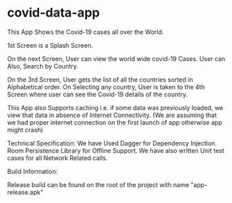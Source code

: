 # covid-data-app

This App Shows the Covid-19 cases all over the World.

1st Screen is a Splash Screen.

On the next Screen, User can view the world wide covid-19 Cases. User can Also, Search by Country.

On the 3rd Screen, User gets the list of all the countries sorted in Alphabetical order.
On Selecting any country, User is taken to the 4th Screen where user can see the Covid-19 details of the country.

This App also Supports caching i.e. if some data was previously loaded, we view that data in absence of Internet Connectivity.
 (We are assuming that we had proper internet connection on the first launch of app otherwise app might crash)
 
 
Technical Specification:
 We have Used Dagger for Dependency Injection. 
 Room Persistence Library for Offline Support.
 We have also written Unit test cases for all Network Related calls.
 
 
Build Information:

Release build can be found on the root of the project with name "app-release.apk"